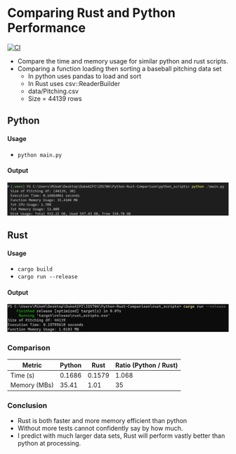 # Comparing Rust and Python Performance

[![CI](https://github.com/mkeohane01/Python-Rust-Comparison/actions/workflows/main.yml/badge.svg)](https://github.com/mkeohane01/Python-Rust-Comparison/actions/workflows/main.yml)

- Compare the time and memory usage for similar python and rust scripts.
- Comparing a function loading then sorting a baseball pitching data set
    - In python uses pandas to load and sort
    - In Rust uses csv::ReaderBuilder
    -  data/Pitching.csv
    -  Size = 44139 rows

## Python
#### Usage
- ```python main.py```
#### Output
![Alt text](images/python_test.png)

## Rust
#### Usage
- ```cargo build``` 
- ```cargo run --release```
#### Output
![Alt text](images/rust_test.png)

### Comparison
| Metric | Python | Rust | Ratio (Python / Rust) |
|--------|--------|------|-----------------------|
| Time (s) | 0.1686 | 0.1579 | 1.068 |
| Memory (MBs) | 35.41 | 1.01 | 35 |

### Conclusion
- Rust is both faster and more memory efficient than python
- Without more tests cannot confidently say by how much.
- I predict with much larger data sets, Rust will perform vastly better than python at processing.
